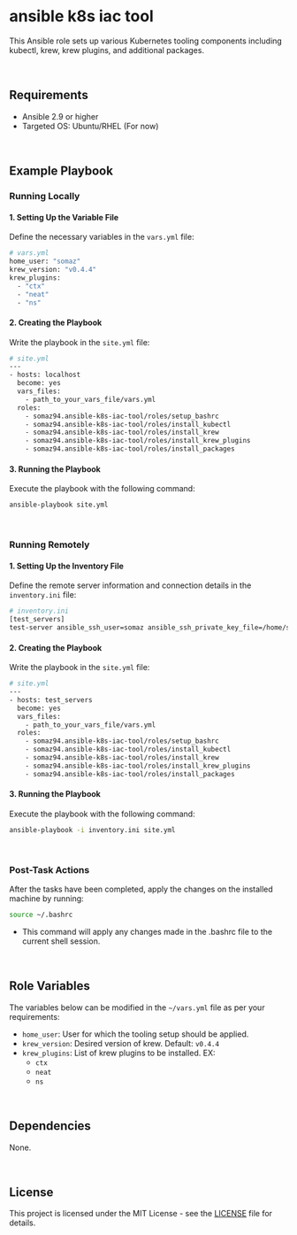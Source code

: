 # ansible k8s iac tool

This Ansible role sets up various Kubernetes tooling components including kubectl, krew, krew plugins, and additional packages.

<br/>

## Requirements

- Ansible 2.9 or higher
- Targeted OS: Ubuntu/RHEL (For now)

<br/>

## Example Playbook

### Running Locally

#### 1. Setting Up the Variable File

Define the necessary variables in the `vars.yml` file:
```bash
# vars.yml
home_user: "somaz"
krew_version: "v0.4.4"
krew_plugins:
  - "ctx"
  - "neat"
  - "ns"
```

#### 2. Creating the Playbook

Write the playbook in the `site.yml` file:
```bash
# site.yml
---
- hosts: localhost
  become: yes
  vars_files:
    - path_to_your_vars_file/vars.yml
  roles:
    - somaz94.ansible-k8s-iac-tool/roles/setup_bashrc
    - somaz94.ansible-k8s-iac-tool/roles/install_kubectl
    - somaz94.ansible-k8s-iac-tool/roles/install_krew
    - somaz94.ansible-k8s-iac-tool/roles/install_krew_plugins
    - somaz94.ansible-k8s-iac-tool/roles/install_packages
```

#### 3. Running the Playbook

Execute the playbook with the following command:
```bash
ansible-playbook site.yml
```

<br/>

### Running Remotely

#### 1. Setting Up the Inventory File

Define the remote server information and connection details in the `inventory.ini` file:
```bash
# inventory.ini
[test_servers]
test-server ansible_ssh_user=somaz ansible_ssh_private_key_file=/home/somaz/.ssh/id_rsa_somaz94
```

#### 2. Creating the Playbook

Write the playbook in the `site.yml` file:
```bash
# site.yml
---
- hosts: test_servers
  become: yes
  vars_files:
    - path_to_your_vars_file/vars.yml
  roles:
    - somaz94.ansible-k8s-iac-tool/roles/setup_bashrc
    - somaz94.ansible-k8s-iac-tool/roles/install_kubectl
    - somaz94.ansible-k8s-iac-tool/roles/install_krew
    - somaz94.ansible-k8s-iac-tool/roles/install_krew_plugins
    - somaz94.ansible-k8s-iac-tool/roles/install_packages
```

#### 3. Running the Playbook

Execute the playbook with the following command:
```bash
ansible-playbook -i inventory.ini site.yml
```

<br/>

### Post-Task Actions

After the tasks have been completed, apply the changes on the installed machine by running:
```bash
source ~/.bashrc
```
- This command will apply any changes made in the .bashrc file to the current shell session.


<br/>

## Role Variables

The variables below can be modified in the `~/vars.yml` file as per your requirements:

- `home_user`: User for which the tooling setup should be applied. 
- `krew_version`: Desired version of krew. Default: `v0.4.4`
- `krew_plugins`: List of krew plugins to be installed. EX:
  - `ctx`
  - `neat`
  - `ns`

<br/>

## Dependencies

None.

<br/>

## License

This project is licensed under the MIT License - see the [LICENSE](LICENSE) file for details.

